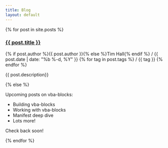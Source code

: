 ```yaml
---
title: Blog
layout: default
---
```


{% for post in site.posts %}
<section>
<h3><a href="{{ post.url }}">{{ post.title }}</a></h3>
<p class="faded mb1">
  {% if post.author %}{{ post.author }}{% else %}Tim Hall{% endif %} /
  {{ post.date | date: "%b %-d, %Y" }}
  {% for tag in post.tags %}
    / <!--<a href="{{ site.url }}/blog?tag={{ tag }}">-->{{ tag }}<!--</a>-->
  {% endfor %}
</p>
<p>{{ post.description}}</p>
</section>
{% else %}

Upcoming posts on vba-blocks:

- Building vba-blocks
- Working with vba-blocks
- Manifest deep dive
- Lots more!

Check back soon!

{% endfor %}